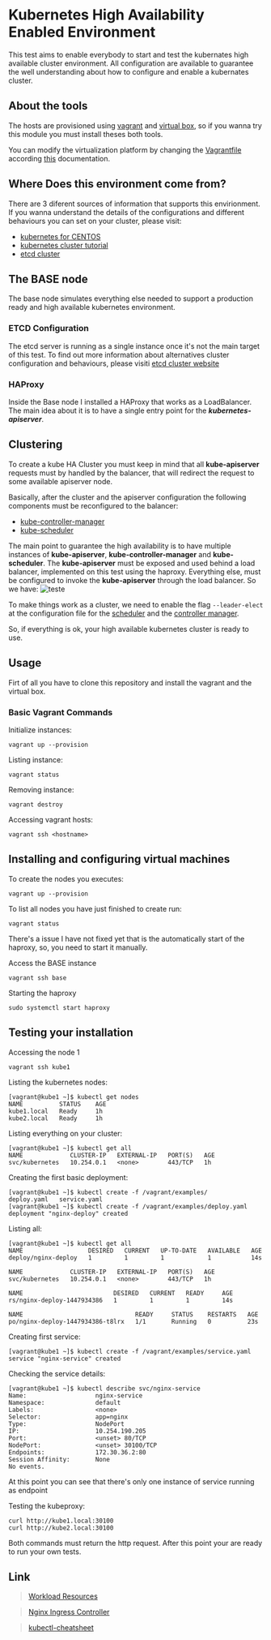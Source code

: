 # Kubernetes High Availability Enabled Environment #

This test aims to enable everybody to start and test the kubernates high available cluster environment.
All configuration are available to guarantee the well understanding about how to configure and enable a kubernates cluster.

## About the tools ##
The hosts are provisioned using [vagrant](https://docs.docker.com/) and [virtual box](https://www.virtualbox.org/wiki/Downloads), so if you wanna try this module you must install theses both tools.

You can modify the virtualization platform by changing the [Vagrantfile](https://github.com/marceluxvk/vagrant-k8s-ha/blob/master/Vagrantfile) according [this](https://www.vagrantup.com/docs/providers/) documentation.

## Where Does this environment come from? ##

There are 3 diferent sources of information that supports this envirionment. If you wanna understand the details of the configurations and different behaviours you can set on your cluster, please visit:
- [kubernetes for CENTOS](https://kubernetes.io/docs/getting-started-guides/centos/centos_manual_config/)
- [kubernetes cluster tutorial](https://kubernetes.io/docs/admin/high-availability/)
- [etcd cluster](https://github.com/coreos/etcd/blob/master/Documentation/op-guide/clustering.md)

## The BASE node ##

The base node simulates everything else needed to support a production ready and high available kubernetes environment.

### ETCD Configuration ###

The etcd server is running as a single instance once it's not the main target of this test. To find out more information about alternatives cluster configuration and behaviours, please visiti [etcd cluster website](https://github.com/coreos/etcd/blob/master/Documentation/op-guide/clustering.md)

### HAProxy ###
Inside the Base node I installed a HAProxy that works as a LoadBalancer. The main idea about it is to have a single entry point for the ***kubernetes-apiserver***.

## Clustering ##

To create a kube HA Cluster you must keep in mind that all **kube-apiserver** requests must by handled by the balancer, that will redirect the request to some available apiserver node.

Basically, after the cluster and the apiserver configuration the following components must be reconfigured to the balancer:
- [kube-controller-manager](https://github.com/marceluxvk/vagrant-k8s-ha/blob/master/cookbooks/kubernetes/files/controller-manager)
- [kube-scheduler](https://github.com/marceluxvk/vagrant-k8s-ha/blob/master/cookbooks/kubernetes/files/scheduler)

The main point to guarantee the high availability is to have multiple instances of **kube-apiserver**, **kube-controller-manager** and **kube-scheduler**.
The **kube-apiserver** must be exposed and used behind a load balancer, implemented on this test using the haproxy. Everything else, must be configured to invoke the **kube-apiserver** through the load balancer. So we have:
![teste](https://kubernetes.io/images/docs/ha.svg)

To make things work as a cluster, we need to enable the flag ```--leader-elect``` at the configuration file for the [scheduler](https://github.com/marceluxvk/vagrant-k8s-ha/blob/master/cookbooks/kubernetes/files/scheduler) and the [controller manager](https://github.com/marceluxvk/vagrant-k8s-ha/blob/master/cookbooks/kubernetes/files/controller-manager). 

So, if everything is ok, your high available kubernetes cluster is ready to use.


## Usage ##

Firt of all you have to clone this repository and install the vagrant and the virtual box.

### Basic Vagrant Commands ###

Initialize instances:
```shell
vagrant up --provision
```

Listing instance:
```shell
vagrant status
```

Removing instance:
```shell
vagrant destroy
```

Accessing vagrant hosts:
```shell
vagrant ssh <hostname>
```

## Installing and configuring virtual machines ##

To create the nodes you executes:

```shell
vagrant up --provision
```

To list all nodes you have just finished to create run:

```shell
vagrant status
```

There's a issue I have not fixed yet that is the automatically start of the haproxy, so, you need to start it manually.

Access the BASE instance
```shell
vagrant ssh base
```

Starting the haproxy
```shell
sudo systemctl start haproxy
```

## Testing your installation ##

Accessing the node 1
```
vagrant ssh kube1
```

Listing the kubernetes nodes:

```shell
[vagrant@kube1 ~]$ kubectl get nodes
NAME          STATUS    AGE
kube1.local   Ready     1h
kube2.local   Ready     1h
```

Listing everything on your cluster:
```shell
[vagrant@kube1 ~]$ kubectl get all
NAME             CLUSTER-IP   EXTERNAL-IP   PORT(S)   AGE
svc/kubernetes   10.254.0.1   <none>        443/TCP   1h
```

Creating the first basic deployment:
```shell
[vagrant@kube1 ~]$ kubectl create -f /vagrant/examples/
deploy.yaml   service.yaml
[vagrant@kube1 ~]$ kubectl create -f /vagrant/examples/deploy.yaml
deployment "nginx-deploy" created
```

Listing all:
```shell
[vagrant@kube1 ~]$ kubectl get all
NAME                  DESIRED   CURRENT   UP-TO-DATE   AVAILABLE   AGE
deploy/nginx-deploy   1         1         1            1           14s

NAME             CLUSTER-IP   EXTERNAL-IP   PORT(S)   AGE
svc/kubernetes   10.254.0.1   <none>        443/TCP   1h

NAME                         DESIRED   CURRENT   READY     AGE
rs/nginx-deploy-1447934386   1         1         1         14s

NAME                               READY     STATUS    RESTARTS   AGE
po/nginx-deploy-1447934386-t8lrx   1/1       Running   0          23s
```
Creating first service:
```shell
[vagrant@kube1 ~]$ kubectl create -f /vagrant/examples/service.yaml
service "nginx-service" created
```

Checking the service details:
```shell
[vagrant@kube1 ~]$ kubectl describe svc/nginx-service
Name:                   nginx-service
Namespace:              default
Labels:                 <none>
Selector:               app=nginx
Type:                   NodePort
IP:                     10.254.190.205
Port:                   <unset> 80/TCP
NodePort:               <unset> 30100/TCP
Endpoints:              172.30.36.2:80
Session Affinity:       None
No events.
```
At this point you can see that there's only one instance of service running as endpoint

Testing the kubeproxy:
```shell
curl http://kube1.local:30100
curl http://kube2.local:30100
```
Both commands must return the http request.
After this point your are ready to run your own tests.


## Link ##
> [Workload Resources](https://kubernetes.io/docs/resources-reference/v1.5/)

> [Nginx Ingress Controller](https://github.com/nginxinc/kubernetes-ingress/tree/master/nginx-controller)

> [kubectl-cheatsheet](https://kubernetes.io/docs/user-guide/kubectl-cheatsheet/)
